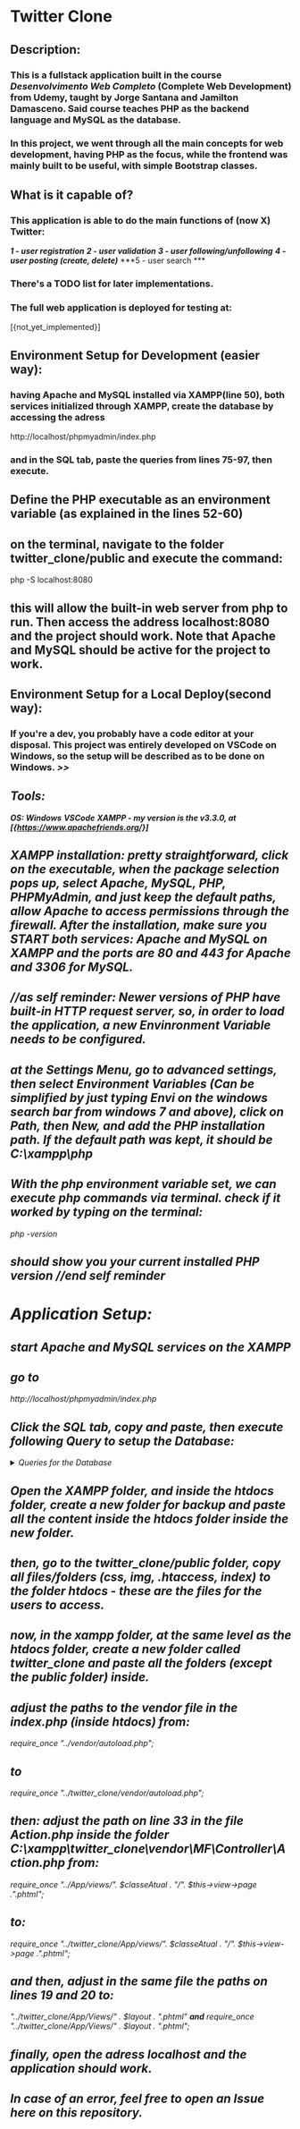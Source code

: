 # Twitter Clone

## Description:

### This is a fullstack application built in the course *Desenvolvimento Web Completo* (Complete Web Development) from Udemy, taught by Jorge Santana and Jamilton Damasceno. Said course teaches PHP as the backend language and MySQL as the database.

### In this project, we went through all the main concepts for web development, having PHP as the focus, while the frontend was mainly built to be useful, with simple Bootstrap classes.

## What is it capable of?
### This application is able to do the main functions of (now X) Twitter:

***1 - user registration***
***2 - user validation***
***3 - user following/unfollowing***
***4 - user posting (create, delete)***
***5 - user search ***

### There's a TODO list for later implementations.

### The full web application is deployed for testing at:

[{not_yet_implemented}]


## Environment Setup for Development (easier way):

### having Apache and MySQL installed via XAMPP(line 50), both services initialized through XAMPP, create the database by accessing the adress
http://localhost/phpmyadmin/index.php

### and in the SQL tab, paste the queries from lines 75-97, then execute.

## Define the PHP executable as an environment variable (as explained in the lines 52-60)

## on the terminal, navigate to the folder twitter_clone/public and execute the command: 

php -S localhost:8080

## this will allow the built-in web server from php to run. Then access the address localhost:8080 and the project should work. Note that Apache and  MySQL should be active for the project to work.

## Environment Setup for a Local Deploy(second way):

### If you're a dev, you probably have a code editor at your disposal. This project was entirely developed on VSCode on Windows, so the setup will be described as to be done on Windows. <I plan to post Linux and Mac Configs later>>>

## Tools:
***OS: Windows***
***VSCode***
***XAMPP - my version is the v3.3.0, at [{https://www.apachefriends.org/}]***

## XAMPP installation: pretty straightforward, click on the executable, when the package selection pops up, select Apache, MySQL, PHP, PHPMyAdmin, and just keep the default paths, allow Apache to access permissions through the firewall. After the installation, make sure you START both services: Apache and MySQL on XAMPP and the ports are 80 and 443 for Apache and 3306 for MySQL.

## //as self reminder: Newer versions of PHP have built-in HTTP request server, so, in order to load the application, a new Envinronment Variable needs to be configured.

## at the Settings Menu, go to advanced settings, then select Environment Variables (Can be simplified by just typing Envi on the windows search bar from windows 7 and above), click on Path, then New, and add the PHP installation path. If the default path was kept, it should be C:\xampp\php

## With the php environment variable set, we can execute php commands via terminal. check if it worked by typing on the terminal: 

php -version

## should show you your current installed PHP version //end self reminder

# Application Setup:

## start Apache and MySQL services on the XAMPP 

## go to 

http://localhost/phpmyadmin/index.php

## Click the SQL tab, copy and paste, then execute following Query to setup the Database:

<details>
<summary>Queries for the Database</summary>

create database twitter_clone;

use twitter_clone;

create table usuarios(
	id int not null primary key AUTO_INCREMENT,
	nome varchar(100) not null,
	email varchar(150) not null,
	senha varchar(32) not null
);

create table tweets(
	id int not null PRIMARY KEY AUTO_INCREMENT,
	id_usuario int not null,
	tweet varchar(140) not null,
	data datetime default current_timestamp
);

create table usuarios_seguidores(
	id int not null primary key auto_increment,
	id_usuario int not null,
	id_usuario_seguindo int not null
);
</details>


## Open the XAMPP folder, and inside the htdocs folder, create a new folder for backup and paste all the content inside the htdocs folder inside the new folder.

## then, go to the twitter_clone/public folder, copy all files/folders (css, img, .htaccess, index) to the folder htdocs - these are the files for the users to access.

## now, in the xampp folder, at the same level as the htdocs folder, create a new folder called twitter_clone and paste all the folders (except the public folder) inside.

## adjust the paths to the vendor file in the index.php (inside htdocs) from:

require_once "../vendor/autoload.php";

## to

require_once "../twitter_clone/vendor/autoload.php";

## then: adjust the path on line 33 in the file Action.php inside the folder C:\xampp\twitter_clone\vendor\MF\Controller\Action.php from:

require_once "../App/views/". $classeAtual . "/". $this->view->page .".phtml";

## to:

require_once "../twitter_clone/App/views/". $classeAtual . "/". $this->view->page .".phtml";

## and then, adjust in the same file the paths on lines 19 and 20 to:

"../twitter_clone/App/Views/" . $layout . ".phtml"
***and***
require_once "../twitter_clone/App/Views/" . $layout . ".phtml";

## finally, open the adress localhost and the application should work.

## In case of an error, feel free to open an Issue here on this repository.